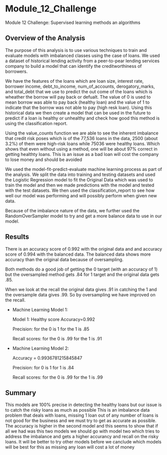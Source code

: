 # Module_12_Challenge
Module 12 Challenge: Supervised learning methods an algorithms 


## Overview of the Analysis

The purpose of this analysis is to use various techniques to train and evaluate models with imbalanced classes using the case of loans. 
We used a dataset of historical lending activity from a peer-to-pear lending services company to build a model that can identify the creditworthiness of borrowers.

We have the features of the loans which are loan size,  interest rate, borrower income, debt_to_income, num_of_accounts, derogatory_marks, and total_debt that we use to predict the out come of the loans which is wheather the borrow will pay back or defualt. The value of 0 is used to mean borrow was able to pay back (healthy loan) and the value of 1 to indicate that the borrow was not able to pay (high resk loan). Using this historical data we then create a model that can be used in the future to predict if a loan is healthy or unhealthy and check how good this method is using the classification report.

Using the value_counts function we are able to see the inherent imbalance that credit risk poses which is of the 77,536 loans in the data, 2500 (about 3.2%) of them were high-risk loans while 75036 were healthy loans. Which shows that even without using a method, one will be about 97% correct in getting healthty loans. This is an issue as a bad loan will cost the company to lose money and should be avoided

We used the model-fit-predict-evaluate machine learning process as part of the analysis. We split the data into training and testing datasets and used the Logistic Regression model to fit the Original Data which was used to train the model and then we made predictions with the model and tested with the test datasets. We then used the classification_report to see how well our model was performing and will possibly perform when given new data.

Because of the imbalance nature of the data, we further used the RandomOverSampler model to try and get a more balance data to use in our model. 



## Results


There is an accuracy score of 0.992 with the original data and and accuracy score of 0.994 with the balanced data. The balanced data shows more accuracy than the original data because of oversampling.

Both methods do a good job of getting the 0 target (with an accuracy of 1) but the oversampled method gets .84 for 1 target and the original data gets .85.

When we look at the recall the original data gives .91 in catching the 1 and the oversample data gives .99. So by oversampling we have improved on the recall.


* Machine Learning Model 1:

   Model 1: Healthy score Accuracy=0.992
   
   Precision: for the 0 is 1
              for the 1 is .85
   
   Recall scores: for the 0 is .99
                   for the 1 is .91



* Machine Learning Model 2:

  Accuracy = 0.9936781215845847
  
  Precision: for 0 is 1
             for 1 is .84
  
  Recall scores: for the 0 is .99
                  for the 1 is .99

## Summary

This models are 100% precise in detecting the healthy loans but our issue is to catch the risky loans as much as possible
This is an imbalance data problem that deals with loans, missing 1 loan out of any number of loans is not good for the business and we must try to get as accurate as possible. The accuracy is higher in the second model and this seems to show that if all we had was this two models we should go with model two which tries to address the imbalance and gets a higher accurancy and recall on the risky loans. It will be better to try other models before we canclude which models will be best for this as missing any loan will cost a lot of money



